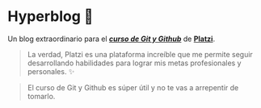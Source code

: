 # Hyperblog 🌻
Un blog extraordinario para el [***curso de Git y Github***](https://platzi.com/cursos/git-github/ "curso de Git y Github") de [**Platzi**](https://platzi.com/ "Platzi").
> La verdad, Platzi es una plataforma increíble que me permite seguir desarrollando habilidades para lograr mis metas profesionales y personales. ✨

>El curso de Git y Github es súper útil y no te vas a arrepentir de tomarlo.

